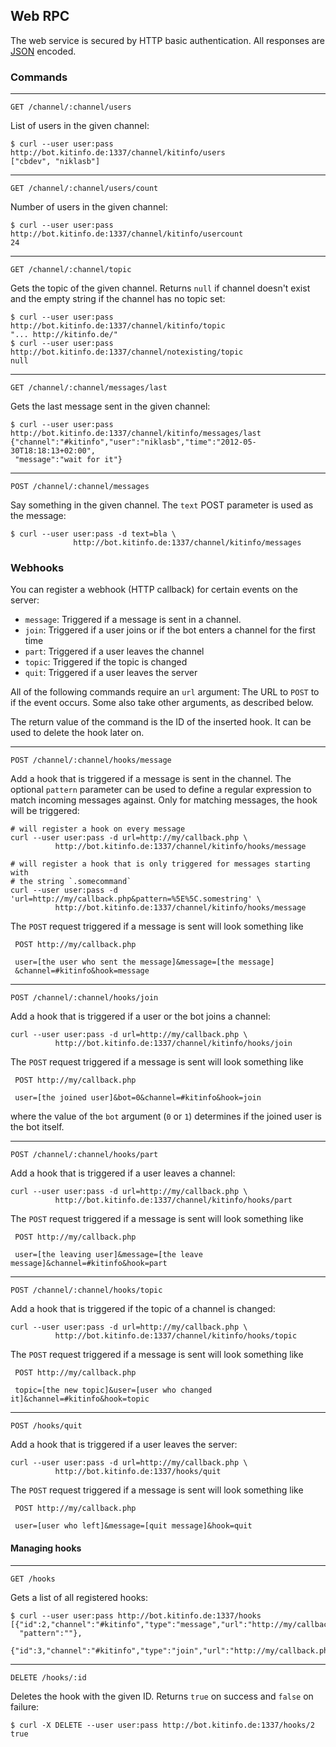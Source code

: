 ## Web RPC

The web service is secured by HTTP basic authentication. All responses are
[JSON](http://www.json.org) encoded.

### Commands

---

    GET /channel/:channel/users

List of users in the given channel:

    $ curl --user user:pass http://bot.kitinfo.de:1337/channel/kitinfo/users
    ["cbdev", "niklasb"]

---

    GET /channel/:channel/users/count

Number of users in the given channel:

    $ curl --user user:pass http://bot.kitinfo.de:1337/channel/kitinfo/usercount
    24

---

    GET /channel/:channel/topic

Gets the topic of the given channel. Returns `null` if channel doesn't exist and the
empty string if the channel has no topic set:

    $ curl --user user:pass http://bot.kitinfo.de:1337/channel/kitinfo/topic
    "... http://kitinfo.de/"
    $ curl --user user:pass http://bot.kitinfo.de:1337/channel/notexisting/topic
    null

---

    GET /channel/:channel/messages/last

Gets the last message sent in the given channel:

    $ curl --user user:pass http://bot.kitinfo.de:1337/channel/kitinfo/messages/last
    {"channel":"#kitinfo","user":"niklasb","time":"2012-05-30T18:18:13+02:00",
     "message":"wait for it"}

---

    POST /channel/:channel/messages

Say something in the given channel. The `text` POST parameter is used as the message:

    $ curl --user user:pass -d text=bla \
                  http://bot.kitinfo.de:1337/channel/kitinfo/messages

### Webhooks

You can register a webhook (HTTP callback) for certain events on the server:

* `message`: Triggered if a message is sent in a channel.
* `join`: Triggered if a user joins or if the bot enters a channel for the
  first time
* `part`: Triggered if a user leaves the channel
* `topic`: Triggered if the topic is changed
* `quit`: Triggered if a user leaves the server

All of the following commands require an `url` argument: The URL to `POST` to if the
event occurs. Some also take other arguments, as described below.

The return value of the command is the ID of the inserted hook. It can be used
to delete the hook later on.

---

    POST /channel/:channel/hooks/message

Add a hook that is triggered if a message is sent in the channel. The
optional `pattern` parameter can be used to define a regular expression to
match incoming messages against. Only for matching messages, the hook will be
triggered:

    # will register a hook on every message
    curl --user user:pass -d url=http://my/callback.php \
              http://bot.kitinfo.de:1337/channel/kitinfo/hooks/message

    # will register a hook that is only triggered for messages starting with
    # the string `.somecommand`
    curl --user user:pass -d 'url=http://my/callback.php&pattern=%5E%5C.somestring' \
              http://bot.kitinfo.de:1337/channel/kitinfo/hooks/message

The `POST` request triggered if a message is sent will look something like

     POST http://my/callback.php

     user=[the user who sent the message]&message=[the message]
     &channel=#kitinfo&hook=message

---

    POST /channel/:channel/hooks/join

Add a hook that is triggered if a user or the bot joins a channel:

    curl --user user:pass -d url=http://my/callback.php \
              http://bot.kitinfo.de:1337/channel/kitinfo/hooks/join

The `POST` request triggered if a message is sent will look something like

     POST http://my/callback.php

     user=[the joined user]&bot=0&channel=#kitinfo&hook=join

where the value of the `bot` argument (`0` or `1`) determines if the joined user is
the bot itself.

---

    POST /channel/:channel/hooks/part

Add a hook that is triggered if a user leaves a channel:

    curl --user user:pass -d url=http://my/callback.php \
              http://bot.kitinfo.de:1337/channel/kitinfo/hooks/part

The `POST` request triggered if a message is sent will look something like

     POST http://my/callback.php

     user=[the leaving user]&message=[the leave message]&channel=#kitinfo&hook=part

---

    POST /channel/:channel/hooks/topic

Add a hook that is triggered if the topic of a channel is changed:

    curl --user user:pass -d url=http://my/callback.php \
              http://bot.kitinfo.de:1337/channel/kitinfo/hooks/topic

The `POST` request triggered if a message is sent will look something like

     POST http://my/callback.php

     topic=[the new topic]&user=[user who changed it]&channel=#kitinfo&hook=topic

---

    POST /hooks/quit

Add a hook that is triggered if a user leaves the server:

    curl --user user:pass -d url=http://my/callback.php \
              http://bot.kitinfo.de:1337/hooks/quit

The `POST` request triggered if a message is sent will look something like

     POST http://my/callback.php

     user=[user who left]&message=[quit message]&hook=quit

#### Managing hooks

---

    GET /hooks

Gets a list of all registered hooks:

    $ curl --user user:pass http://bot.kitinfo.de:1337/hooks
    [{"id":2,"channel":"#kitinfo","type":"message","url":"http://my/callback.php",
      "pattern":""},
     {"id":3,"channel":"#kitinfo","type":"join","url":"http://my/callback.php"}]

---

    DELETE /hooks/:id

Deletes the hook with the given ID. Returns `true` on success and
`false` on failure:

    $ curl -X DELETE --user user:pass http://bot.kitinfo.de:1337/hooks/2
    true
